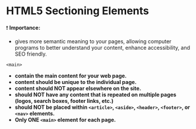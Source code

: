 # **HTML5 Sectioning Elements**

:exclamation: **Importance:**

- gives more semantic meaning to your pages, allowing computer programs to better understand your content, enhance accessibility, and SEO friendly.

```
<main>
```
  
  - **contain the main content for your web page.**
  - **content should be unique to the individual page.**
  - **content should NOT appear elsewhere on the site.**
  - **should NOT have any content that is repeated on multiple pages (logos, search boxes, footer links, etc.)**
  - **should NOT be placed within `<article>`, `<aside>`, `<header>`, `<footer>`, or `<nav>` elements.**
  - **Only ONE `<main>` element for each page.**
